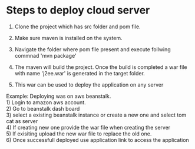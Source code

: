 # Steps to deploy cloud server

1) Clone the project which has src folder and pom file.

2) Make sure maven is installed on the system.

3) Navigate the folder where pom file present and execute follwing commnad
	'mvn package'

4) The maven will build the project. Once the build is completed a war file with name 'j2ee.war' is generated in the target folder.

5) This war can be used to deploy the application on any server 

Example:
Deploying was on aws beanstalk. </br>
	1) Login to amazon aws account. </br>
	2) Go to beanstalk dash board </br>
	3) select a existing beanstalk instance or create a new one and select tom cat as server </br>
	4) If creating new one provide the war file when creating the server </br>
	5) If exisiting upload the new war file to replace the old one. </br>
	6) Once successfull deployed use application link to access the application </br>